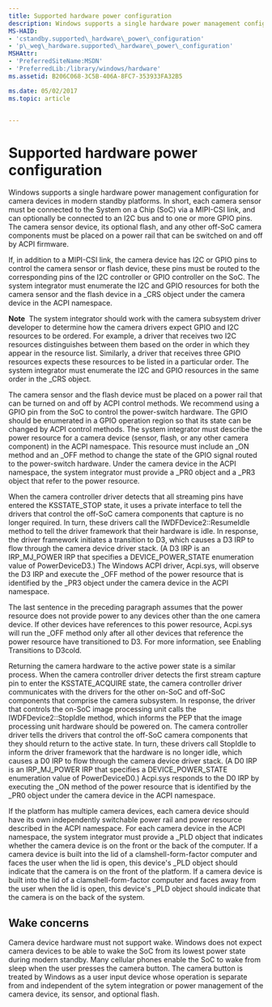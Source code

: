```yaml
---
title: Supported hardware power configuration
description: Windows supports a single hardware power management configuration for camera devices in modern standby platforms.
MS-HAID:
- 'cstandby.supported\_hardware\_power\_configuration'
- 'p\_weg\_hardware.supported\_hardware\_power\_configuration'
MSHAttr:
- 'PreferredSiteName:MSDN'
- 'PreferredLib:/library/windows/hardware'
ms.assetid: B206C068-3C5B-406A-8FC7-353933FA32B5

ms.date: 05/02/2017
ms.topic: article


---
```


# Supported hardware power configuration


Windows supports a single hardware power management configuration for camera devices in modern standby platforms. In short, each camera sensor must be connected to the System on a Chip (SoC) via a MIPI-CSI link, and can optionally be connected to an I2C bus and to one or more GPIO pins. The camera sensor device, its optional flash, and any other off-SoC camera components must be placed on a power rail that can be switched on and off by ACPI firmware.

If, in addition to a MIPI-CSI link, the camera device has I2C or GPIO pins to control the camera sensor or flash device, these pins must be routed to the corresponding pins of the I2C controller or GPIO controller on the SoC. The system integrator must enumerate the I2C and GPIO resources for both the camera sensor and the flash device in a \_CRS object under the camera device in the ACPI namespace.

**Note**  The system integrator should work with the camera subsystem driver developer to determine how the camera drivers expect GPIO and I2C resources to be ordered. For example, a driver that receives two I2C resources distinguishes between them based on the order in which they appear in the resource list. Similarly, a driver that receives three GPIO resources expects these resources to be listed in a particular order. The system integrator must enumerate the I2C and GPIO resources in the same order in the \_CRS object.

 

The camera sensor and the flash device must be placed on a power rail that can be turned on and off by ACPI control methods. We recommend using a GPIO pin from the SoC to control the power-switch hardware. The GPIO should be enumerated in a GPIO operation region so that its state can be changed by ACPI control methods. The system integrator must describe the power resource for a camera device (sensor, flash, or any other camera component) in the ACPI namespace. This resource must include an \_ON method and an \_OFF method to change the state of the GPIO signal routed to the power-switch hardware. Under the camera device in the ACPI namespace, the system integrator must provide a \_PR0 object and a \_PR3 object that refer to the power resource.

When the camera controller driver detects that all streaming pins have entered the KSSTATE\_STOP state, it uses a private interface to tell the drivers that control the off-SoC camera components that capture is no longer required. In turn, these drivers call the IWDFDevice2::ResumeIdle method to tell the driver framework that their hardware is idle. In response, the driver framework initiates a transition to D3, which causes a D3 IRP to flow through the camera device driver stack. (A D3 IRP is an IRP\_MJ\_POWER IRP that specifies a DEVICE\_POWER\_STATE enumeration value of PowerDeviceD3.) The Windows ACPI driver, Acpi.sys, will observe the D3 IRP and execute the \_OFF method of the power resource that is identified by the \_PR3 object under the camera device in the ACPI namespace.

The last sentence in the preceding paragraph assumes that the power resource does not provide power to any devices other than the one camera device. If other devices have references to this power resource, Acpi.sys will run the \_OFF method only after all other devices that reference the power resource have transitioned to D3. For more information, see Enabling Transitions to D3cold.

Returning the camera hardware to the active power state is a similar process. When the camera controller driver detects the first stream capture pin to enter the KSSTATE\_ACQUIRE state, the camera controller driver communicates with the drivers for the other on-SoC and off-SoC components that comprise the camera subsystem. In response, the driver that controls the on-SoC image processing unit calls the IWDFDevice2::StopIdle method, which informs the PEP that the image processing unit hardware should be powered on. The camera controller driver tells the drivers that control the off-SoC camera components that they should return to the active state. In turn, these drivers call StopIdle to inform the driver framework that the hardware is no longer idle, which causes a D0 IRP to flow through the camera device driver stack. (A D0 IRP is an IRP\_MJ\_POWER IRP that specifies a DEVICE\_POWER\_STATE enumeration value of PowerDeviceD0.) Acpi.sys responds to the D0 IRP by executing the \_ON method of the power resource that is identified by the \_PR0 object under the camera device in the ACPI namespace.

If the platform has multiple camera devices, each camera device should have its own independently switchable power rail and power resource described in the ACPI namespace. For each camera device in the ACPI namespace, the system integrator must provide a \_PLD object that indicates whether the camera device is on the front or the back of the computer. If a camera device is built into the lid of a clamshell-form-factor computer and faces the user when the lid is open, this device's \_PLD object should indicate that the camera is on the front of the platform. If a camera device is built into the lid of a clamshell-form-factor computer and faces away from the user when the lid is open, this device's \_PLD object should indicate that the camera is on the back of the system.

## Wake concerns


Camera device hardware must not support wake. Windows does not expect camera devices to be able to wake the SoC from its lowest power state during modern standby. Many cellular phones enable the SoC to wake from sleep when the user presses the camera button. The camera button is treated by Windows as a user input device whose operation is separate from and independent of the sytem integration or power management of the camera device, its sensor, and optional flash.

 

 







